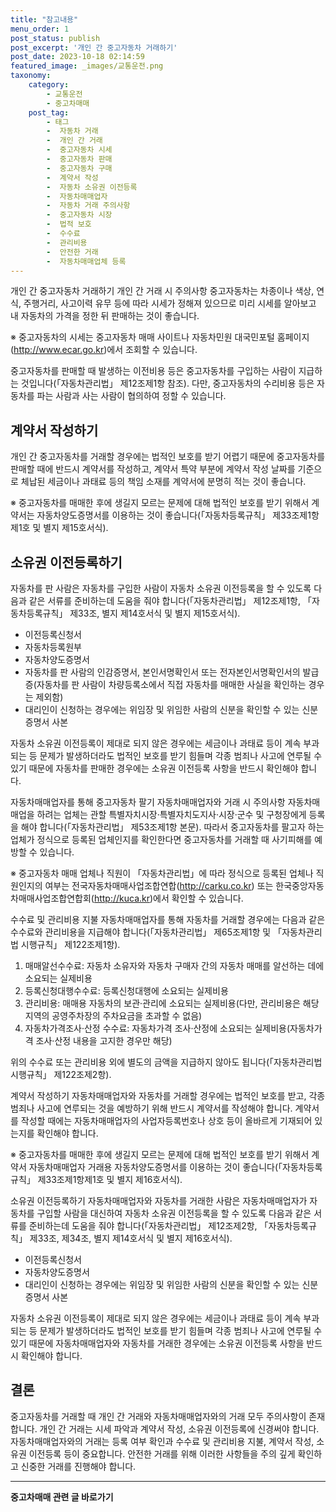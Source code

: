 ```yaml
---
title: "참고내용"
menu_order: 1
post_status: publish
post_excerpt: '개인 간 중고자동차 거래하기'
post_date: 2023-10-18 02:14:59
featured_image: _images/교통운전.png
taxonomy:
    category:
        - 교통운전
        - 중고차매매
    post_tag:
        - 태그
        -  자동차 거래
        -  개인 간 거래
        -  중고자동차 시세
        -  중고자동차 판매
        -  중고자동차 구매
        -  계약서 작성
        -  자동차 소유권 이전등록
        -  자동차매매업자
        -  자동차 거래 주의사항
        -  중고자동차 시장
        -  법적 보호
        -  수수료
        -  관리비용
        -  안전한 거래
        -  자동차매매업체 등록
---
```



개인 간 중고자동차 거래하기
개인 간 거래 시 주의사항
중고자동차는 차종이나 색상, 연식, 주행거리, 사고이력 유무 등에 따라 시세가 정해져 있으므로 미리 시세를 알아보고 내 자동차의 가격을 정한 뒤 판매하는 것이 좋습니다.

※ 중고자동차의 시세는 중고자동차 매매 사이트나 자동차민원 대국민포털 홈페이지(http://www.ecar.go.kr)에서 조회할 수 있습니다.

중고자동차를 판매할 때 발생하는 이전비용 등은 중고자동차를 구입하는 사람이 지급하는 것입니다(「자동차관리법」 제12조제1항 참조). 다만, 중고자동차의 수리비용 등은 자동차를 파는 사람과 사는 사람이 협의하여 정할 수 있습니다.

## 계약서 작성하기

개인 간 중고자동차를 거래할 경우에는 법적인 보호를 받기 어렵기 때문에 중고자동차를 판매할 때에 반드시 계약서를 작성하고, 계약서 특약 부분에 계약서 작성 날짜를 기준으로 체납된 세금이나 과태료 등의 책임 소재를 계약서에 분명히 적는 것이 좋습니다.

※ 중고자동차를 매매한 후에 생길지 모르는 문제에 대해 법적인 보호를 받기 위해서 계약서는 자동차양도증명서를 이용하는 것이 좋습니다(「자동차등록규칙」 제33조제1항제1호 및 별지 제15호서식).

## 소유권 이전등록하기

자동차를 판 사람은 자동차를 구입한 사람이 자동차 소유권 이전등록을 할 수 있도록 다음과 같은 서류를 준비하는데 도움을 줘야 합니다(「자동차관리법」 제12조제1항, 「자동차등록규칙」 제33조, 별지 제14호서식 및 별지 제15호서식).
- 이전등록신청서
- 자동차등록원부
- 자동차양도증명서
- 자동차를 판 사람의 인감증명서, 본인서명확인서 또는 전자본인서명확인서의 발급증(자동차를 판 사람이 차량등록소에서 직접 자동차를 매매한 사실을 확인하는 경우는 제외함)
- 대리인이 신청하는 경우에는 위임장 및 위임한 사람의 신분을 확인할 수 있는 신분증명서 사본

자동차 소유권 이전등록이 제대로 되지 않은 경우에는 세금이나 과태료 등이 계속 부과되는 등 문제가 발생하더라도 법적인 보호를 받기 힘들며 각종 범죄나 사고에 연루될 수 있기 때문에 자동차를 판매한 경우에는 소유권 이전등록 사항을 반드시 확인해야 합니다.

자동차매매업자를 통해 중고자동차 팔기
자동차매매업자와 거래 시 주의사항
자동차매매업을 하려는 업체는 관할 특별자치시장·특별자치도지사·시장·군수 및 구청장에게 등록을 해야 합니다(「자동차관리법」 제53조제1항 본문). 따라서 중고자동차를 팔고자 하는 업체가 정식으로 등록된 업체인지를 확인한다면 중고자동차를 거래할 때 사기피해를 예방할 수 있습니다.

※ 중고자동차 매매 업체나 직원이 「자동차관리법」에 따라 정식으로 등록된 업체나 직원인지의 여부는 전국자동차매매사업조합연합(http://carku.co.kr) 또는 한국중앙자동차매매사업조합연합회(http://kuca.kr)에서 확인할 수 있습니다.

수수료 및 관리비용 지불
자동차매매업자를 통해 자동차를 거래할 경우에는 다음과 같은 수수료와 관리비용을 지급해야 합니다(「자동차관리법」 제65조제1항 및 「자동차관리법 시행규칙」 제122조제1항).

1. 매매알선수수료: 자동차 소유자와 자동차 구매자 간의 자동차 매매를 알선하는 데에 소요되는 실제비용
2. 등록신청대행수수료: 등록신청대행에 소요되는 실제비용
3. 관리비용: 매매용 자동차의 보관·관리에 소요되는 실제비용(다만, 관리비용은 해당지역의 공영주차장의 주차요금을 초과할 수 없음)
4. 자동차가격조사·산정 수수료: 자동차가격 조사·산정에 소요되는 실제비용(자동차가격 조사·산정 내용을 고지한 경우만 해당)

위의 수수료 또는 관리비용 외에 별도의 금액을 지급하지 않아도 됩니다(「자동차관리법 시행규칙」 제122조제2항).

계약서 작성하기
자동차매매업자와 자동차를 거래할 경우에는 법적인 보호를 받고, 각종 범죄나 사고에 연루되는 것을 예방하기 위해 반드시 계약서를 작성해야 합니다. 계약서를 작성할 때에는 자동차매매업자의 사업자등록번호나 상호 등이 올바르게 기재되어 있는지를 확인해야 합니다.

※ 중고자동차를 매매한 후에 생길지 모르는 문제에 대해 법적인 보호를 받기 위해서 계약서 자동차매매업자 거래용 자동차양도증명서를 이용하는 것이 좋습니다(「자동차등록규칙」 제33조제1항제1호 및 별지 제16호서식).

소유권 이전등록하기
자동차매매업자와 자동차를 거래한 사람은 자동차매매업자가 자동차를 구입할 사람을 대신하여 자동차 소유권 이전등록을 할 수 있도록 다음과 같은 서류를 준비하는데 도움을 줘야 합니다(「자동차관리법」 제12조제2항, 「자동차등록규칙」 제33조, 제34조, 별지 제14호서식 및 별지 제16호서식).
- 이전등록신청서
- 자동차양도증명서
- 대리인이 신청하는 경우에는 위임장 및 위임한 사람의 신분을 확인할 수 있는 신분증명서 사본

자동차 소유권 이전등록이 제대로 되지 않은 경우에는 세금이나 과태료 등이 계속 부과되는 등 문제가 발생하더라도 법적인 보호를 받기 힘들며 각종 범죄나 사고에 연루될 수 있기 때문에 자동차매매업자와 자동차를 거래한 경우에는 소유권 이전등록 사항을 반드시 확인해야 합니다.

## 결론

중고자동차를 거래할 때 개인 간 거래와 자동차매매업자와의 거래 모두 주의사항이 존재합니다. 개인 간 거래는 시세 파악과 계약서 작성, 소유권 이전등록에 신경써야 합니다. 자동차매매업자와의 거래는 등록 여부 확인과 수수료 및 관리비용 지불, 계약서 작성, 소유권 이전등록 등이 중요합니다. 안전한 거래를 위해 이러한 사항들을 주의 깊게 확인하고 신중한 거래를 진행해야 합니다.

<!-- wp:separator -->
<hr class="wp-block-separator has-alpha-channel-opacity"/>
<!-- /wp:separator -->

<!-- wp:group {"backgroundColor":"base","layout":{"type":"constrained"}} -->
<div class="wp-block-group has-base-background-color has-background"><!-- wp:paragraph {"align":"center","fontSize":"medium"} -->
<p class="has-text-align-center has-large-font-size"><strong>중고차매매 관련 글 바로가기</strong></p>
<!-- /wp:paragraph -->


<!-- wp:latest-posts
{"categories":[{"id":1891,"count":19,"description":"","link":"https://uknowlaw.com/category/%ec%a4%91%ea%b3%a0%ec%b0%a8%eb%a7%a4%eb%a7%a4/","name":"중고차매매","slug":"중고차매매","taxonomy":"category","parent":0,"meta":[],"_links":{"self":[{"href":"https://uknowlaw.com/wp-json/wp/v2/categories/1891"}],"collection":[{"href":"https://uknowlaw.com/wp-json/wp/v2/categories"}],"about":[{"href":"https://uknowlaw.com/wp-json/wp/v2/taxonomies/category"}],"wp:post_type":[{"href":"https://uknowlaw.com/wp-json/wp/v2/posts?categories=1891"}],"curies":[{"name":"wp","href":"https://api.w.org/{rel}","templated":true}]}}],"postsToShow":100,"excerptLength":28,"postLayout":"grid","columns":2,"featuredImageAlign":"left","featuredImageSizeSlug":"large","fontSize":18px} /--></div>
<!-- /wp:group -->